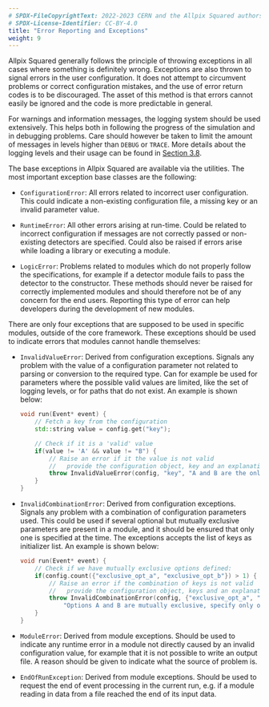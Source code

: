 ```yaml
---
# SPDX-FileCopyrightText: 2022-2023 CERN and the Allpix Squared authors
# SPDX-License-Identifier: CC-BY-4.0
title: "Error Reporting and Exceptions"
weight: 9
---
```


Allpix Squared generally follows the principle of throwing exceptions in all cases where something is definitely wrong.
Exceptions are also thrown to signal errors in the user configuration. It does not attempt to circumvent problems or correct
configuration mistakes, and the use of error return codes is to be discouraged. The asset of this method is that errors
cannot easily be ignored and the code is more predictable in general.

For warnings and information messages, the logging system should be used extensively. This helps both in following the
progress of the simulation and in debugging problems. Care should however be taken to limit the amount of messages in levels
higher than `DEBUG` or `TRACE`. More details about the logging levels and their usage can be found in
[Section 3.8](../03_getting_started/08_logging_and_verbosity.md).

The base exceptions in Allpix Squared are available via the utilities. The most important exception base classes are the
following:

- `ConfigurationError`:
  All errors related to incorrect user configuration. This could indicate a non-existing configuration file, a missing key
  or an invalid parameter value.

- `RuntimeError`:
  All other errors arising at run-time. Could be related to incorrect configuration if messages are not correctly passed or
  non-existing detectors are specified. Could also be raised if errors arise while loading a library or executing a module.

- `LogicError`:
  Problems related to modules which do not properly follow the specifications, for example if a detector module fails to
  pass the detector to the constructor. These methods should never be raised for correctly implemented modules and should
  therefore not be of any concern for the end users. Reporting this type of error can help developers during the
  development of new modules.

There are only four exceptions that are supposed to be used in specific modules, outside of the core framework. These
exceptions should be used to indicate errors that modules cannot handle themselves:

- `InvalidValueError`:
  Derived from configuration exceptions. Signals any problem with the value of a configuration parameter not related to
  parsing or conversion to the required type. Can for example be used for parameters where the possible valid values are
  limited, like the set of logging levels, or for paths that do not exist. An example is shown below:

  ```cpp
  void run(Event* event) {
      // Fetch a key from the configuration
      std::string value = config.get("key");

      // Check if it is a 'valid' value
      if(value != 'A' && value != "B") {
          // Raise an error if it the value is not valid
          //   provide the configuration object, key and an explanation
          throw InvalidValueError(config, "key", "A and B are the only allowed values");
      }
  }
  ```

- `InvalidCombinationError`:
  Derived from configuration exceptions. Signals any problem with a combination of configuration parameters used. This
  could be used if several optional but mutually exclusive parameters are present in a module, and it should be ensured
  that only one is specified at the time. The exceptions accepts the list of keys as initializer list. An example is shown
  below:

  ```cpp
  void run(Event* event) {
      // Check if we have mutually exclusive options defined:
      if(config.count({"exclusive_opt_a", "exclusive_opt_b"}) > 1) {
          // Raise an error if the combination of keys is not valid
          //   provide the configuration object, keys and an explanation
          throw InvalidCombinationError(config, {"exclusive_opt_a", "exclusive_opt_b"},
              "Options A and B are mutually exclusive, specify only one.");
      }
  }
  ```

- `ModuleError`:
  Derived from module exceptions. Should be used to indicate any runtime error in a module not directly caused by an
  invalid configuration value, for example that it is not possible to write an output file. A reason should be given to
  indicate what the source of problem is.

- `EndOfRunException`:
  Derived from module exceptions. Should be used to request the end of event processing in the current run, e.g. if a
  module reading in data from a file reached the end of its input data.
